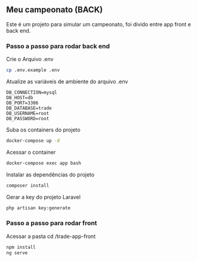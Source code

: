 ## Meu campeonato (BACK) 

Este é um projeto para simular um campeonato, foi divido entre app front e back end.


### Passo a passo para rodar back end
Crie o Arquivo .env
```sh
cp .env.example .env
```


Atualize as variáveis de ambiente do arquivo .env
```dosini
DB_CONNECTION=mysql
DB_HOST=db
DB_PORT=3306
DB_DATABASE=trade
DB_USERNAME=root
DB_PASSWORD=root
```

Suba os containers do projeto
```sh
docker-compose up -d
```

Acessar o container
```sh
docker-compose exec app bash
```

Instalar as dependências do projeto
```sh
composer install
```


Gerar a key do projeto Laravel
```sh
php artisan key:generate
```
### Passo a passo para rodar front


Acessar a pasta cd /trade-app-front

```sh
npm install
ng serve
```

